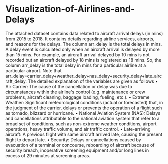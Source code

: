 # Visualization-of-Airlines-and-Delays
The attached dataset contains data related to aircraft arrival delays (in mins) from 2015 to 2018. It contains details regarding airline services, airports, and reasons for the delays. The column arr_delay is the total delays in mins. A delay event is calculated only when an aircraft arrival is delayed by more than 15 mins. For example, an aircraft arrival delayed by 10 mins is not recorded but an aircraft delayed by 18 mins is registered as 18 mins. So, the column arr_delay is the total delay in mins for a particular airline at a particular airport. Note that arr_delay=carrier_delay+weather_delay+nas_delay+security_delay+late_aircraft_delay. The detailed explanation of the variables are given as follows • Air Carrier: The cause of the cancellation or delay was due to circumstances within the airline's control (e.g. maintenance or crew problems, aircraft cleaning, baggage loading, fueling, etc.). • Extreme Weather: Significant meteorological conditions (actual or forecasted) that, in the judgment of the carrier, delays or prevents the operation of a flight such as tornado, blizzard or hurricane. • National Aviation System (NAS): Delays and cancellations attributable to the national aviation system that refer to a broad set of conditions, such as non-extreme weather conditions, airport operations, heavy traffic volume, and air traffic control. • Late-arriving aircraft: A previous flight with same aircraft arrived late, causing the present flight to depart late. • Security: Delays or cancellations caused by evacuation of a terminal or concourse, reboarding of aircraft because of security breach, inoperative screening equipment and/or long lines in excess of 29 minutes at screening areas.
